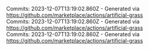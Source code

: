 Commits: 2023-12-07T13:19:02.860Z - Generated via https://github.com/marketplace/actions/artificial-grass
<br>
Commits: 2023-12-07T13:19:02.860Z - Generated via https://github.com/marketplace/actions/artificial-grass
<br>
Commits: 2023-12-07T13:19:02.860Z - Generated via https://github.com/marketplace/actions/artificial-grass
<br>
